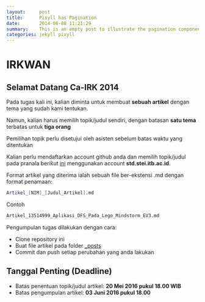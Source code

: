 ```yaml
---
layout:     post
title:      Pixyll has Pagination
date:       2014-06-08 11:21:29
summary:    This is an empty post to illustrate the pagination component with Pixyll.
categories: jekyll pixyll
---
```


# IRKWAN

## Selamat Datang Ca-IRK 2014

Pada tugas kali ini, kalian diminta untuk membuat **sebuah artikel** dengan tema yang sudah kami tentukan.

Namun, kalian harus memilih topik/judul sendiri, dengan batasan **satu tema** terbatas untuk **tiga orang**

Pemilihan topik perlu disetujui oleh asisten sebelum batas waktu yang ditentukan

Kalian perlu mendaftarkan account github anda dan memilih topik/judul pada pranala berikut [ini][gsheet] menggunakan account **std.stei.itb.ac.id**.

Format artikel yang diterima ialah sebuah file ber-ekstensi .md dengan format penamaan:
```sh
Artikel_[NIM]_[Judul_Artikel].md
```
Contoh
```sh
Artikel_13514999_Aplikasi_DFS_Pada_Lego_Mindstorm_EV3.md
```
Pengumpulan tugas dilakukan dengan cara:
- Clone repository ini
- Buat file artikel pada folder [_posts][posts]
- Commit dan push setiap perubahan yang anda lakukan

## Tanggal Penting (Deadline)
- Batas penentuan topik/judul artikel: **20 Mei 2016 pukul 18.00 WIB**
- Batas pengumpulan artikel: **03 Juni 2016 pukul 18.00**

[gsheet]: <http://daringfireball.net/projects/markdown/>
[posts]: <https://github.com/irkwan/pixyll/tree/master/_posts>
[root]: <https://github.com/irkwan/pixyll/>
